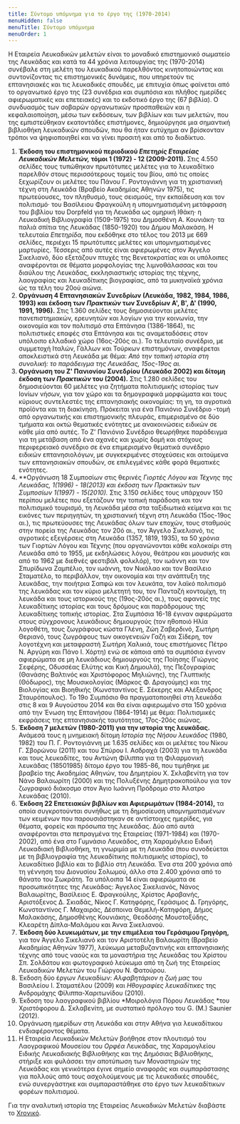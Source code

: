```yaml
---
title: Σύντομο υπόμνημα για το έργο της (1970-2014)
menuHidden: false
menuTitle: Σύντομο υπόμνημα
menuOrder: 1
---
```


H Εταιρεία Λευκαδικών μελετών είναι το μοναδικό επιστημονικό σωματείο της Λευκάδας και κατά τα 44 χρόνια λειτουργίας της \(1970-2014\) συνέβαλε στη μελέτη του λευκαδικού παρελθόντος κινητοποιώντας και συντονίζοντας τις επιστημονικές δυνάμεις, που υπηρετούν τις επτανησιακές και τις λευκαδικές σπουδές, με επιτυχία όπως φαίνεται από το οργανωτικό έργο της \(23 συνέδρια και συμπόσια και πλήθος ημερίδες αφιερωματικές και επετειακές\) και το εκδοτικό έργο της \(67 βιβλία\). Ο συνδυασμός των σοβαρών οργανωτικών προσπαθειών και η κεφαλαιοποίηση, μέσω των εκδόσεων, των βιβλίων και των μελετών, που της εμπιστεύθηκαν εκατοντάδες επιστήμονες, δημιούργησε μια σημαντική βιβλιοθήκη λευκαδικών σπουδών, που θα ήταν ευτύχημα αν βρίσκονταν τρόποι να ψηφιοποιηθεί και να γίνει προσιτή και από το διαδίκτυο.

1. **Έκδοση του επιστημονικού περιοδικού *Επετηρίς Εταιρείας Λευκαδικών Μελετών,* τόμοι 1 \(1972\) - 12 \(2009-2011\).** Στις 4.550 σελίδες τους τυπώθηκαν πρωτότυπες μελέτες για το λευκαδίτικο παρελθόν στους περισσότερους τομείς του βίου, από τις οποίες ξεχωρίζουν οι μελέτες του Πάνου Γ. Ροντογιάννη για τη χριστιανική τέχνη στη Λευκάδα \(Βραβείο Ακαδημίας Αθηνών 1975\), τις πρωτεύουσες, τον πληθυσμό, τους σεισμούς, την εκπαίδευση και τον πολιτισμό· του Βασίλειου Φραγκούλη η υπομνηματισμένη μετάφραση του βιβλίου του Dorpfeld για τη Λευκάδα ως ομηρική Ιθάκη· η Λευκαδική Βιβλιογραφία \(1509-1975\) του Δημοσθένη Α. Κουνιάκη· τα παλιά σπίτια της Λευκάδας \(1850-1920\) του Δήμου Μαλακάση. Η τελευταία *Επετηρίδα,* που εκδόθηκε στο τέλος του 2013 με 669 σελίδες, περιέχει 15 πρωτότυπες μελέτες και υπομνηματισμένες μαρτυρίες. Τέσσερις από αυτές είναι αφιερωμένες στον Άγγελο Σικελιανό, δύο εξετάζουν πτυχές της Βενετοκρατίας και οι υπόλοιπες αναφέρονται σε θέματα μορφολογίας της λιμνοθάλασσας και του διαύλου της Λευκάδας, εκκλησιαστικής ιστορίας της τέχνης, λαογραφίας και λευκαδίτικης βιογραφίας, από τα μυκηναϊκά χρόνια ώς τα τέλη του 20ού αιώνα. 
2. **Οργάνωση 4 Επτανησιακών Συνεδρίων \(Λευκάδα, 1982, 1984, 1986, 1993\) και έκδοση των *Πρακτικών* των Συνεδρίων Α', Β', Δ' \(1990, 1991, 1996\).** Στις 1.360 σελίδες τους δημοσιεύονται μελέτες πανεπιστημιακών, ερευνητών και λογίων για την κοινωνία, την οικονομία και τον πολιτισμό στα Επτάνησα \(1386-1864\), τις πολιτιστικές επαφές στα Επτάνησα και τις αναμεταδόσεις στον υπόλοιπο ελλαδικό χώρο \(16ος-20ός αι.\). Το τελευταίο συνέδριο, με συμμετοχή Ιταλών, Γάλλων και Τούρκων επιστημόνων, αναφέρεται αποκλειστικά στη Λευκάδα με θέμα: *Από την τοπική ιστορία στη συνολική: το παράδειγμα της Λευκάδας, 15ος-19ος αι.* 
3. **Οργάνωση του Ζ' Πανιονίου Συνεδρίου \(Λευκάδα 2002\) και δίτομη έκδοση των *Πρακτικών* του \(2004\).** Στις 1.280 σελίδες του δημοσιεύονται 60 μελέτες για ζητήματα πολιτισμικής ιστορίας των Ιονίων νήσων, για τον χώρο και τα δημογραφικά μορφώματα και τους κύριους συντελεστές της επτανησιακής οικονομίας: τη γη, τα αγροτικά προϊόντα και τη διακίνηση. Πρόκειται για ένα Πανιόνιο Συνέδριο -τομή από οργανωτικής και επιστημονικής πλευράς, επιμερισμένο σε δύο τμήματα και οκτώ θεματικές ενότητες με ανακοινώσεις ειδικών σε κάθε μία από αυτές. Το Ζ' Πανιόνιο Συνέδριο θεωρήθηκε παράδειγμα για τη μετάβαση από ένα αχανές και χωρίς δομή και στόχους περιφερειακό συνέδριο σε ένα επιμερισμένο θεματικά συνέδριο ειδικών επτανησιολόγων, με συγκεκριμένες στοχεύσεις και αιτούμενα των επτανησιακών σπουδών, σε επιλεγμένες κάθε φορά θεματικές ενότητες. 
4. **Οργάνωση 18 Συμποσίων στις θερινές *Γιορτές Λόγου και Τέχνης *της Λευκάδας, 1\(1996\) - 18\(2013\) και έκδοση των *Πρακτικών* των Συμποσίων 1\(1997\) - 15\(2010\).** Στις 3.150 σελίδες τους υπάρχουν 150 περίπου μελέτες που εξετάζουν την τοπική παράδοση και τον πολιτισμικό τουρισμό, τη Λευκάδα μέσα στα ταξιδιωτικά κείμενα και τις εικόνες των περιηγητών, τη χριστιανική τέχνη στη Λευκάδα \(15ος-19ος αι.\), τις πρωτεύουσες της Λευκάδας όλων των εποχών, τους σταθμούς στην πορεία της Λευκάδας τον 20ό αι., τον Άγγελο Σικελιανό, τις αγροτικές εξεγέρσεις στη Λευκάδα \(1357, 1819, 1935\), τα 50 χρόνια των Γιορτών Λόγου και Τέχνης \(που οργανώνονται κάθε καλοκαίρι στη Λευκάδα από το 1955, με εκδηλώσεις λόγου, θεάτρου και μουσικής και από το 1962 με διεθνές φεστιβάλ φολκλόρ\), τον ιωάννη και τον Σπυρίδωνα Ζαμπέλιο, τον ιωάννη, τον Νικόλαο και τον Βασίλειο Σταματέλο, το περιβάλλον, την οικονομία και την ανάπτυξη της λευκάδας, την ποιήτρια Σαπφώ και τον λευκάτα, τον λαϊκό πολιτισμό της λευκάδας και τον κύριο μελετητή του, τον Πανταζή κοντομίχη, τη λευκάδα και τους ιστορικούς της \(19ος-20ός αι.\), τους αφανείς της λευκαδίτικης ιστορίας και τους δρόμους και παράδρομους της λευκαδίτικης τοπικής ιστορίας. Στα Συμπόσια 16-18 έγιναν αφιερώματα στους σύγχρονους λευκάδιους δημιουργούς \(τον ηθοποιό Ηλία λογοθέτη, τους ζωγράφους κώστα Γλένη, Ζώη Ζαβερδινό, Σωτήρη Θεριανό, τους ζωγράφους των οικογενειών Γαζή και Σίδερη, τον λογοτέχνη και μεταφραστή Σωτήρη Χαλικιά, τους επιστήμονες Πέτρο Ν. Αργύρη και Πάνο Ι. Χόρτη\) ενώ σε κάποια από τα συμπόσια έγιναν αφιερώματα σε μη λευκάδιους δημιουργούς της Ποίησης \(Γιώργος Σεφέρης, Οδυσσέας Ελύτης και Κική Δημουλά\), της Πεζογραφίας \(Θανάσης Βαλτινός και Χριστόφορος Μηλιώνης\), της Γλυπτικής \(Θόδωρος\), της Μουσικολογίας \(Μάρκος Φ. Δραγούμης\) και της Βιολογίας και Βιοηθικής \(Κωνσταντίνος Ε. Σέκερης και Αλέξανδρος Σταυρόπουλος\). Το 19ο Συμπόσιο θα πραγματοποιηθεί στη λευκάδα στις 8 και 9 Αυγούστου 2014 και θα είναι αφιερωμένο στα 150 χρόνια από την Ένωση της Επτανήσου \(1864-1914\) με θέμα: Πολιτισμικές εκφράσεις της επτανησιακής ταυτότητας, 17ος-20ός αιώνας. 
5. **Έκδοση 7 μελετών \(1980-2011\) για την ιστορία της λευκάδας.** Ανάμεσά τους η μνημειακή δίτομη *Ιστορία της Νήσου λευκάδος* \(1980, 1982\) του Π. Γ. Ροντογιάννη με 1.635 σελίδες και οι μελέτες του Νίκου Γ. Σβορώνου \(2011\) και του Σπύρου Ι. Ασδραχά \(2003\) για τη λευκάδα και τους λευκαδίτες, του Αντώνη Φίλιππα για τη Φιλαρμονική λευκάδας \(18501985\) δίτομο έργο του 1985-86, που τιμήθηκε με βραβείο της Ακαδημίας Αθηνών, του Δημητρίου Χ. Σκλαβενίτη για τον Νάνο Βαλαωρίτη \(2000\) και της Πολυξένης Δημητρακοπούλου για τον ζωγραφικό διάκοσμο στον Άγιο Ιωάννη Πρόδρομο στο Άλατρο λευκάδας \(2010\). 
6. **Έκδοση 22 Επετειακών βιβλίων και Αφιερωμάτων \(1984-2014\),** τα οποία συγκροτούνται συνήθως με τη δημοσίευση υπομνηματισμένων των κειμένων που παρουσιάστηκαν σε αντίστοιχες ημερίδες, για θέματα, φορείς και πρόσωπα της λευκάδας. Δύο από αυτά αναφέρονται στα πεπραγμένα της Εταιρείας \(1971-1984\) και \(1970-2002\), από ένα στο Γυμνάσιο Λευκάδος, στη Χαραμόγλειο Ειδική Λευκαδιακή Βιβλιοθήκη, τη γνωριμία με τη Λευκάδα \(που συνοδεύεται με τη βιβλιογραφία της λευκαδίτικης πολιτισμικής ιστορίας\), το λευκαδίτικο βιβλίο και το βιβλίο στη Λευκάδα. Ένα στα 200 χρόνια από τη γέννηση του Διονυσίου Σολωμού, άλλο στα 2.400 χρόνια από το θάνατο του Σωκράτη. Τα υπόλοιπα 14 είναι αφιερώματα σε προσωπικότητες της Λευκάδας: Άγγελος Σικελιανός, Νάνος Βαλαωρίτης, Βασίλειος Ε. Φραγκούλης, Χρίστος Αραβανής, Αριστόξενος Δ. Σκιαδάς, Νίκος Γ. Κατηφόρης, Γεράσιμος Δ. Γρηγόρης, Κωνσταντίνος Γ. Μαχαιράς, Δέσποινα Θεμελή-Κατηφόρη, Δήμος Μαλακάσης, Δημοσθένης Κουνιάκης, Θεοδόσης Μουστοξύδης, Κλεαρέτη Δίπλα-Μαλάμου και Άννα Σικελιανού. 
7. **Έκδοση δύο λευκωμάτων, με την επιμέλεια του Γεράσιμου Γρηγόρη,** για τον Άγγελο Σικελιανό και τον Αριστοτέλη Βαλαωρίτη \(Βραβείο Ακαδημίας Αθηνών 1977\), λεύκωμα μεταβυζαντινής και επτανησιακής τέχνης από τους ναούς και τα μοναστήρια της Λευκάδας του Χρίστου Σπ. Σολδάτου και φωτογραφικό λεύκωμα από τη ζωή της Εταιρείας Λευκαδικών Μελετών του Γιώργου Ν. Φατούρου. 
8. Έκδοση δύο έργων Λευκαδίων: *Αλφαβητάριον η ζωή μας* του Βασιλείου Ι. Σταματέλου \(2009\) και *Ηθογραφίες λευκαδίτικες* της Ανδρομάχης Φίλιππα-Χαριτωνίδου \(2010\). 
9. Έκδοση του λαογραφικού βιβλίου *Μοιρολόγια Πόρου Λευκάδας *του Χριστόφορου Δ. Σκλαβενίτη, με συστατικό πρόλογο του G. \(M.\) Saunier \(2012\). 
10. Οργάνωση ημερίδων στη Λευκάδα και στην Αθήνα για λευκαδίτικου ενδιαφέροντος θέματα. 
11. Η Εταιρεία Λευκαδικών Μελετών βοήθησε στον πλουτισμό του Λαογραφικού Μουσείου του *Ορφέα* Λευκάδας, της Χαραμογλείου Ειδικής Λευκαδιακής Βιβλιοθήκης και της Δημόσιας Βιβλιοθήκης, στήριξε και φυλάσσει την αποτύπωση των Μοναστηριών της Λευκάδας και γενικότερα έγινε σημείο αναφοράς και συμπαράστασης για πολλούς από τους ασχολούμενους με τις λευκαδικές σπουδές, ενώ συνεργάστηκε και συμπαραστάθηκε στο έργο των λευκαδίτικων φορέων πολιτισμού.

Για την αναλυτική ιστορία της Εταιρείας Λευκαδικών Μελετών διαβάστε το [Xroνικό](/xroniko/).
